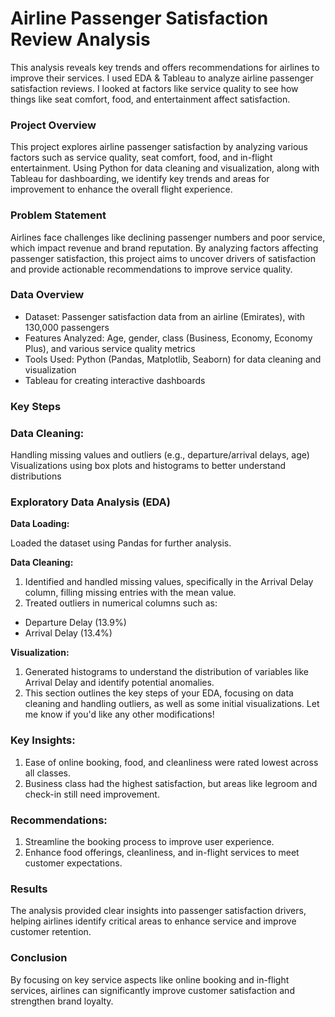 # Airline Passenger Satisfaction Review Analysis

This analysis reveals key trends and offers recommendations for airlines to improve their services. 
I used EDA & Tableau to analyze airline passenger satisfaction reviews. 
I looked at factors like service quality to see how things like seat comfort, food, and entertainment affect satisfaction. 

### Project Overview

This project explores airline passenger satisfaction by analyzing various factors such as service quality, seat comfort, food, and in-flight entertainment. Using Python for data cleaning and visualization, along with Tableau for dashboarding, we identify key trends and areas for improvement to enhance the overall flight experience.

### Problem Statement

Airlines face challenges like declining passenger numbers and poor service, which impact revenue and brand reputation. By analyzing factors affecting passenger satisfaction, this project aims to uncover drivers of satisfaction and provide actionable recommendations to improve service quality.

### Data Overview

- Dataset: Passenger satisfaction data from an airline (Emirates), with 130,000 passengers
- Features Analyzed: Age, gender, class (Business, Economy, Economy Plus), and various service quality metrics
- Tools Used: Python (Pandas, Matplotlib, Seaborn) for data cleaning and visualization
- Tableau for creating interactive dashboards

### Key Steps

### Data Cleaning:

Handling missing values and outliers (e.g., departure/arrival delays, age)
Visualizations using box plots and histograms to better understand distributions

### Exploratory Data Analysis (EDA)

**Data Loading:**

Loaded the dataset using Pandas for further analysis.

**Data Cleaning:**
1. Identified and handled missing values, specifically in the Arrival Delay column, filling missing entries with the mean value.
2. Treated outliers in numerical columns such as:
- Departure Delay (13.9%)
- Arrival Delay (13.4%)

**Visualization:**
1. Generated histograms to understand the distribution of variables like Arrival Delay and identify potential anomalies.
2. This section outlines the key steps of your EDA, focusing on data cleaning and handling outliers, as well as some initial visualizations. Let me know if you'd like any other modifications!

### Key Insights:
1. Ease of online booking, food, and cleanliness were rated lowest across all classes.
2. Business class had the highest satisfaction, but areas like legroom and check-in still need improvement.

### Recommendations:
1. Streamline the booking process to improve user experience.
2. Enhance food offerings, cleanliness, and in-flight services to meet customer expectations.

### Results

The analysis provided clear insights into passenger satisfaction drivers, helping airlines identify critical areas to enhance service and improve customer retention.

### Conclusion

By focusing on key service aspects like online booking and in-flight services, airlines can significantly improve customer satisfaction and strengthen brand loyalty.



